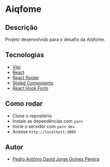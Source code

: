 # Aiqfome

## Descrição

Projeto desenvolvido para o desafio da Aiqfome.

## Tecnologias

- [Vite](https://vitejs.dev/)
- [React](https://pt-br.reactjs.org/)
- [React Router](https://reactrouter.com/)
- [Styled Components](https://styled-components.com/)
- [React Hook Form](https://react-hook-form.com/)

## Como rodar

- Clone o repositório
- Instale as dependências com `yarn`
- Inicie o servidor com `yarn dev`
- Acesse `http://localhost:3000`

## Autor

- [Pedro Antônio David Jorge Gomes Pereira](https://www.linkedin.com/in/pedro-antonio-david-914aa1129/)
